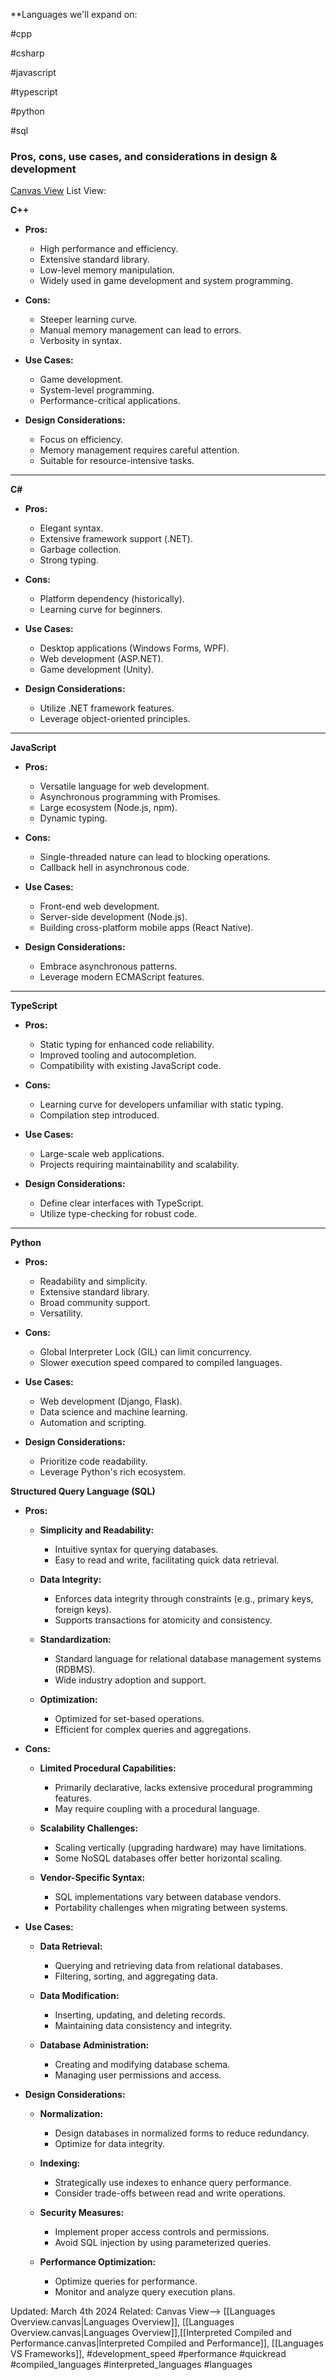 
**Languages we'll expand on:

#cpp

#csharp

#javascript

#typescript 

#python

#sql

### Pros, cons, use cases, and considerations in design & development

[Canvas View](Languages%20Overview.canvas)
List View:

**C++**

- **Pros:**
    
    - High performance and efficiency.
    - Extensive standard library.
    - Low-level memory manipulation.
    - Widely used in game development and system programming.
- **Cons:**
    
    - Steeper learning curve.
    - Manual memory management can lead to errors.
    - Verbosity in syntax.
- **Use Cases:**
    
    - Game development.
    - System-level programming.
    - Performance-critical applications.
- **Design Considerations:**
    
    - Focus on efficiency.
    - Memory management requires careful attention.
    - Suitable for resource-intensive tasks.

---

**C#**

- **Pros:**
    
    - Elegant syntax.
    - Extensive framework support (.NET).
    - Garbage collection.
    - Strong typing.
- **Cons:**
    
    - Platform dependency (historically).
    - Learning curve for beginners.
- **Use Cases:**
    
    - Desktop applications (Windows Forms, WPF).
    - Web development (ASP.NET).
    - Game development (Unity).
- **Design Considerations:**
    
    - Utilize .NET framework features.
    - Leverage object-oriented principles.

---

**JavaScript**

- **Pros:**
    
    - Versatile language for web development.
    - Asynchronous programming with Promises.
    - Large ecosystem (Node.js, npm).
    - Dynamic typing.
- **Cons:**
    
    - Single-threaded nature can lead to blocking operations.
    - Callback hell in asynchronous code.
- **Use Cases:**
    
    - Front-end web development.
    - Server-side development (Node.js).
    - Building cross-platform mobile apps (React Native).
- **Design Considerations:**
    
    - Embrace asynchronous patterns.
    - Leverage modern ECMAScript features.

---

**TypeScript**

- **Pros:**
    
    - Static typing for enhanced code reliability.
    - Improved tooling and autocompletion.
    - Compatibility with existing JavaScript code.
- **Cons:**
    
    - Learning curve for developers unfamiliar with static typing.
    - Compilation step introduced.
- **Use Cases:**
    
    - Large-scale web applications.
    - Projects requiring maintainability and scalability.
- **Design Considerations:**
    
    - Define clear interfaces with TypeScript.
    - Utilize type-checking for robust code.

---

**Python**

- **Pros:**
    
    - Readability and simplicity.
    - Extensive standard library.
    - Broad community support.
    - Versatility.
- **Cons:**
    
    - Global Interpreter Lock (GIL) can limit concurrency.
    - Slower execution speed compared to compiled languages.
- **Use Cases:**
    
    - Web development (Django, Flask).
    - Data science and machine learning.
    - Automation and scripting.
- **Design Considerations:**
    
    - Prioritize code readability.
    - Leverage Python's rich ecosystem.

**Structured Query Language (SQL)**

- **Pros:**
    
    - **Simplicity and Readability:**
        
        - Intuitive syntax for querying databases.
        - Easy to read and write, facilitating quick data retrieval.
    - **Data Integrity:**
        
        - Enforces data integrity through constraints (e.g., primary keys, foreign keys).
        - Supports transactions for atomicity and consistency.
    - **Standardization:**
        
        - Standard language for relational database management systems (RDBMS).
        - Wide industry adoption and support.
    - **Optimization:**
        
        - Optimized for set-based operations.
        - Efficient for complex queries and aggregations.
- **Cons:**
    
    - **Limited Procedural Capabilities:**
        
        - Primarily declarative, lacks extensive procedural programming features.
        - May require coupling with a procedural language.
    - **Scalability Challenges:**
        
        - Scaling vertically (upgrading hardware) may have limitations.
        - Some NoSQL databases offer better horizontal scaling.
    - **Vendor-Specific Syntax:**
        
        - SQL implementations vary between database vendors.
        - Portability challenges when migrating between systems.
- **Use Cases:**
    
    - **Data Retrieval:**
        
        - Querying and retrieving data from relational databases.
        - Filtering, sorting, and aggregating data.
    - **Data Modification:**
        
        - Inserting, updating, and deleting records.
        - Maintaining data consistency and integrity.
    - **Database Administration:**
        
        - Creating and modifying database schema.
        - Managing user permissions and access.
- **Design Considerations:**
    
    - **Normalization:**
        
        - Design databases in normalized forms to reduce redundancy.
        - Optimize for data integrity.
    - **Indexing:**
        
        - Strategically use indexes to enhance query performance.
        - Consider trade-offs between read and write operations.
    - **Security Measures:**
        
        - Implement proper access controls and permissions.
        - Avoid SQL injection by using parameterized queries.
    - **Performance Optimization:**
        
        - Optimize queries for performance.
        - Monitor and analyze query execution plans.


Updated: March 4th 2024
Related: Canvas View--> [[Languages Overview.canvas|Languages Overview]], [[Languages Overview.canvas|Languages Overview]],[[Interpreted Compiled and Performance.canvas|Interpreted Compiled and Performance]], [[Languages VS Frameworks]], #development_speed #performance #quickread #compiled_languages #interpreted_languages
 #languages 